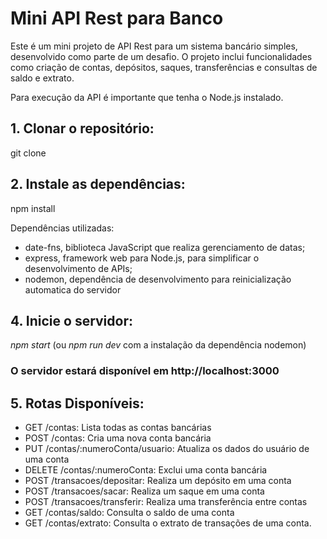 # Mini API Rest para Banco

Este é um mini projeto de API Rest para um sistema bancário simples, desenvolvido como parte de um desafio. O projeto inclui funcionalidades como criação de contas, depósitos, saques, transferências e consultas de saldo e extrato.

Para execução da API é importante que tenha o Node.js instalado.

## 1. Clonar o repositório:
   git clone

## 2. Instale as dependências:
   npm install
   
   Dependências utilizadas:
   - date-fns, biblioteca JavaScript que realiza gerenciamento de datas;
   - express, framework web para Node.js, para simplificar o desenvolvimento de APIs;
   - nodemon, dependência de desenvolvimento para reinicialização automatica do servidor

## 4. Inicie o servidor:
   *npm start* (ou *npm run dev* com a instalação da dependência nodemon)
   ### O servidor estará disponível em http://localhost:3000

## 5. Rotas Disponíveis:
  - GET /contas: Lista todas as contas bancárias
  - POST /contas: Cria uma nova conta bancária
  - PUT /contas/:numeroConta/usuario: Atualiza os dados do usuário de uma conta
  - DELETE /contas/:numeroConta: Exclui uma conta bancária
  - POST /transacoes/depositar: Realiza um depósito em uma conta
  - POST /transacoes/sacar: Realiza um saque em uma conta
  - POST /transacoes/transferir: Realiza uma transferência entre contas
  - GET /contas/saldo: Consulta o saldo de uma conta
  - GET /contas/extrato: Consulta o extrato de transações de uma conta.  
   

